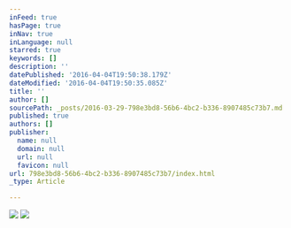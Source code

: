 ```yaml
---
inFeed: true
hasPage: true
inNav: true
inLanguage: null
starred: true
keywords: []
description: ''
datePublished: '2016-04-04T19:50:38.179Z'
dateModified: '2016-04-04T19:50:35.085Z'
title: ''
author: []
sourcePath: _posts/2016-03-29-798e3bd8-56b6-4bc2-b336-8907485c73b7.md
published: true
authors: []
publisher:
  name: null
  domain: null
  url: null
  favicon: null
url: 798e3bd8-56b6-4bc2-b336-8907485c73b7/index.html
_type: Article

---
```

![](https://the-grid-user-content.s3-us-west-2.amazonaws.com/b436ffae-208a-45f8-9e9a-b5c62bfb3e52.png)
![](https://the-grid-user-content.s3-us-west-2.amazonaws.com/52410aa3-122e-4d48-b801-6d75017cae2b.png)
